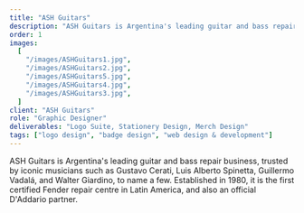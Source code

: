 ```yaml
---
title: "ASH Guitars"
description: "ASH Guitars is Argentina's leading guitar and bass repair business, trusted by iconic musicians such as Gustavo Cerati, Luis Alberto Spinetta, Guillermo Vadalá, and Walter Giardino, to name a few. Established in 1980, ASH Guitars is the first certified Fender repair centre in Latin America, and also an official D'Addario partner."
order: 1
images:
  [
    "/images/ASHGuitars1.jpg",
    "/images/ASHGuitars2.jpg",
    "/images/ASHGuitars5.jpg",
    "/images/ASHGuitars4.jpg",
    "/images/ASHGuitars3.jpg",
  ]
client: "ASH Guitars"
role: "Graphic Designer"
deliverables: "Logo Suite, Stationery Design, Merch Design"
tags: ["logo design", "badge design", "web design & development"]
---
```


ASH Guitars is Argentina's leading guitar and bass repair business, trusted by iconic musicians such as Gustavo Cerati, Luis Alberto Spinetta, Guillermo Vadalá, and Walter Giardino, to name a few. Established in 1980, it is the first certified Fender repair centre in Latin America, and also an official D'Addario partner.

<!--
I refreshed their visual identity by modernising the original 1980s logo while preserving signature elements such as the six dots beside the "A", which symbolise a guitar headstock.

Additionally, I designed badge-style graphics for merch, and designed and developed a responsive one-page website that has increased their service inquiries and gained them a notable number of new clients. -->
